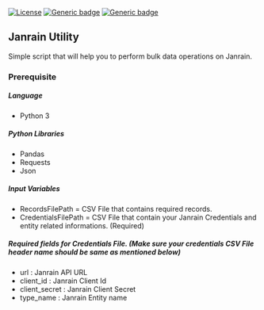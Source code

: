 [![License](http://img.shields.io/:license-MIT-brightgreen.svg)](http://opensource.org/licenses/MIT)
[![Generic badge](https://img.shields.io/badge/built_by-Sats17-indigo.svg)](https://GitHub.com/sats17/)
[![Generic badge](https://img.shields.io/badge/built_with-Python-informational.svg)](https://curl.haxx.se/)

## Janrain Utility
Simple script that will help you to perform bulk data operations on Janrain.


### Prerequisite
##### Language
* Python 3
##### Python Libraries
* Pandas
* Requests
* Json
##### Input Variables
* RecordsFilePath = CSV File that contains required records.
* CredentialsFilePath = CSV File that contain your Janrain Credentials and entity related informations. (Required)

##### Required fields for Credentials File. (Make sure your credentials CSV File header name should be same as mentioned below)
* url : Janrain API URL
* client_id : Janrain Client Id
* client_secret : Janrain Client Secret
* type_name : Janrain Entity name

